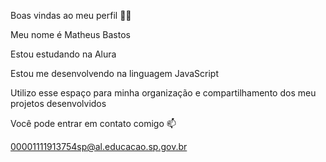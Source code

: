 Boas vindas ao meu perfil 💙💙

Meu nome é Matheus Bastos

Estou estudando na Alura

Estou me desenvolvendo na linguagem JavaScript

Utilizo esse espaço para minha organização e compartilhamento dos meu projetos desenvolvidos

Você pode entrar em contato comigo 📫

00001111913754sp@al.educacao.sp.gov.br
